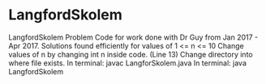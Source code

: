 # LangfordSkolem
LangfordSkolem Problem Code for work done with Dr Guy from Jan 2017 - Apr 2017.
Solutions found efficiently for values of 1 <= n <= 10
Change values of n by changing int n inside code. (Line 13)
Change directory into where file exists.
In terminal: javac LangforSkolem.java
In terminal: java LangfordSkolem

